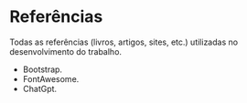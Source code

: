 # Referências

Todas as referências (livros, artigos, sites, etc.) utilizadas no desenvolvimento do trabalho.

- Bootstrap.
- FontAwesome.
- ChatGpt.  

